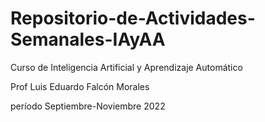 # Repositorio-de-Actividades-Semanales-IAyAA
Curso de Inteligencia Artificial y Aprendizaje Automático

Prof Luis Eduardo Falcón Morales

período Septiembre-Noviembre 2022 